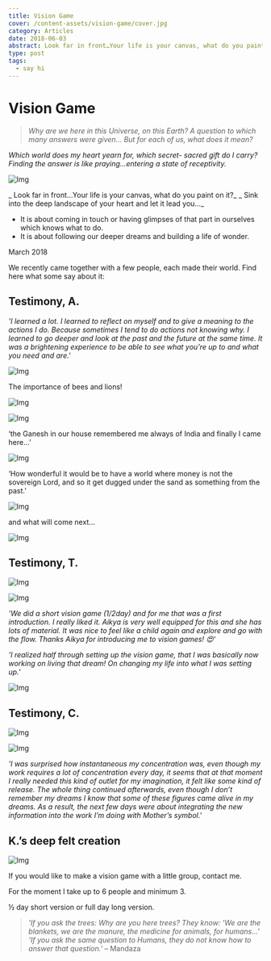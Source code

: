 ```yaml
---
title: Vision Game
cover: /content-assets/vision-game/cover.jpg
category: Articles
date: 2018-06-03
abstract: Look far in front…Your life is your canvas, what do you paint on it? Sink into the deep landscape of your heart and let it lead you…
type: post
tags:
  - say hi
---
```


# Vision Game

> _Why are we here in this Universe, on this Earth?_
> _A question to which many answers were given..._
> _But for each of us, what does it mean?_

_Which world does my heart yearn for, which secret- sacred gift do I carry?_
_Finding the answer is like praying…entering a state of receptivity._

![Img](/content-assets/vision-game/img1_1252X936.jpg)

_ Look far in front…Your life is your canvas, what do you paint on it?_
_ Sink into the deep landscape of your heart and let it lead you…_

- It is about coming in touch or having glimpses of that part in ourselves which knows what to do.
- It is about following our deeper dreams and building a life of wonder.

March 2018
 
We recently came together with a few people, each made their world. Find here what some say about it:

## Testimony, A.

_'I learned a lot. I learned to reflect on myself and to give a meaning to the actions I do. Because sometimes I tend to do actions not knowing why. I learned to go deeper and look at the past and the future at the same time. It was a brightening experience to be able to see what you’re up to and what you need and are.'_

![Img](/content-assets/vision-game/img2_1280X960.jpg)

The importance of bees and lions!

![Img](/content-assets/vision-game/img3_960X1280.jpg)

![Img](/content-assets/vision-game/img4_1280X960.jpg)

‘the Ganesh in our house remembered me always of India and finally I came here…’

![Img](/content-assets/vision-game/img5_1280X1134.jpg)

‘How wonderful it would be to have a world where money is not the sovereign Lord, and so it get dugged under the sand as something from the past.’

![Img](/content-assets/vision-game/img6_1280X960.jpg)

and what will come next…

![Img](/content-assets/vision-game/img7_1280X960.jpg)

## Testimony, T.

![Img](/content-assets/vision-game/img8_1280X960.jpg)

![Img](/content-assets/vision-game/img9_1280X960.jpg)

_'We did a short vision game (1/2day) and for me that was a first introduction. I really liked it. Aikya is very well equipped for this and she has lots of material. It was nice to feel like a child again and explore and go with the flow. Thanks Aikya for introducing me to vision games! 😍'_

_'I realized half through setting up the vision game, that I was basically now working on living that dream! On changing my life into what I was setting up.'_

![Img](/content-assets/vision-game/img10_1280X960.jpg)

## Testimony, C.

![Img](/content-assets/vision-game/img11_1280X960.jpg)

![Img](/content-assets/vision-game/img12_1280X960.jpg)

_'I was surprised how instantaneous my concentration was, even though my work requires a lot of concentration every day, it seems that at that moment I really needed this kind of outlet for my imagination, it felt like some kind of release. The whole thing continued afterwards, even though I don’t remember my dreams I know that some of these figures came alive in my dreams. As a result, the next few days were about integrating the new information into the work I’m doing with Mother’s symbol.'_

## K.’s deep felt creation

![Img](/content-assets/vision-game/img13_1280X960.jpg)

If you would like to make a vision game with a little group, contact me.

For the moment I take up to 6 people and minimum 3.

½ day short version or full day long version.

> _'If you ask the trees: Why are you here trees? They know: ‘We are the blankets, we are the manure, the medicine for animals, for humans…'_
> _'If you ask the same question to Humans, they do not know how to answer that question.'_ – Mandaza


